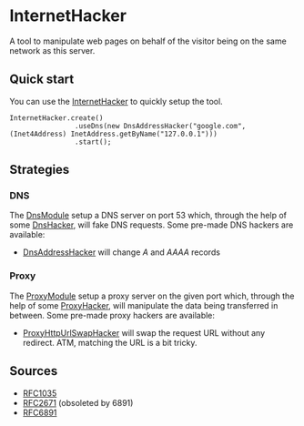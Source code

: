 # InternetHacker

A tool to manipulate web pages on behalf of the visitor being on the same network as this server.

## Quick start
You can use the [InternetHacker](https://github.com/devgianlu/InternetHacker/blob/master/src/com/gianlu/internethacker/InternetHacker.java) to quickly setup the tool.

```
InternetHacker.create()
                .useDns(new DnsAddressHacker("google.com", (Inet4Address) InetAddress.getByName("127.0.0.1")))
                .start();
```


## Strategies

### DNS
The [DnsModule](https://github.com/devgianlu/InternetHacker/blob/master/src/com/gianlu/internethacker/DnsModule.java) setup a DNS server on port 53 which, through the help of some [DnsHacker](https://github.com/devgianlu/InternetHacker/blob/master/src/com/gianlu/internethacker/hackers/DnsHacker.java), will fake DNS requests. Some pre-made DNS hackers are available:
- [DnsAddressHacker](https://github.com/devgianlu/InternetHacker/blob/master/src/com/gianlu/internethacker/hackers/DnsAddressHacker.java) will change *A* and *AAAA* records

### Proxy
The [ProxyModule](https://github.com/devgianlu/InternetHacker/blob/master/src/com/gianlu/internethacker/proxyModule.java) setup a proxy server on the given port which, through the help of some [ProxyHacker](https://github.com/devgianlu/InternetHacker/blob/master/src/com/gianlu/internethacker/hackers/ProxyHacker.java), will manipulate the data being transferred in between. Some pre-made proxy hackers are available:
- [ProxyHttpUrlSwapHacker](https://github.com/devgianlu/InternetHacker/blob/master/src/com/gianlu/internethacker/hackers/ProxyHttpUrlSwapHacker.java) will swap the request URL without any redirect. ATM, matching the URL is a bit tricky. 


## Sources
- [RFC1035](https://tools.ietf.org/html/rfc1035)
- [RFC2671](https://tools.ietf.org/html/rfc2671) (obsoleted by 6891)
- [RFC6891](https://tools.ietf.org/html/rfc6891)
